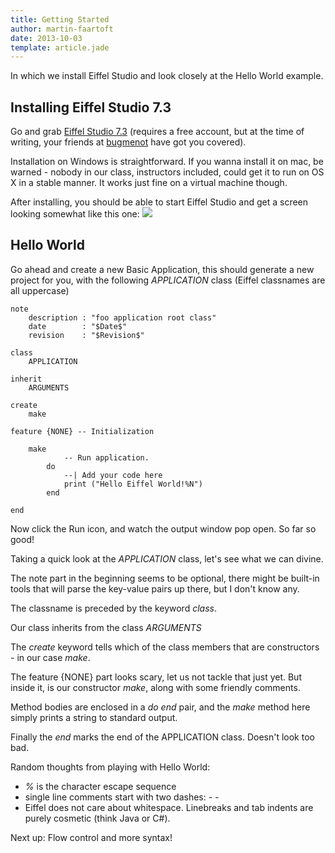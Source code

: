 ```yaml
---
title: Getting Started
author: martin-faartoft
date: 2013-10-03
template: article.jade
---
```


In which we install Eiffel Studio and look closely at the Hello World example.

<span class="more"></span>

## Installing Eiffel Studio 7.3 ##
Go and grab [Eiffel Studio 7.3](https://www2.eiffel.com/download/download_info.aspx?id=eiffelstudio&info=false&mirrors=eiffelstudio) (requires a free account, but at the time of writing, your friends at [bugmenot](http://www.bugmenot.com) have got you covered).

Installation on Windows is straightforward. If you wanna install it on mac, be warned - nobody in our class, instructors included, could get it to run on OS X in a stable manner. It works just fine on a virtual machine though.

After installing, you should be able to start Eiffel Studio and get a screen looking somewhat like this one: ![](le_image.png)

## Hello World ##
Go ahead and create a new Basic Application, this should generate a new project for you, with the following _APPLICATION_ class (Eiffel classnames are all uppercase)

	note
		description : "foo application root class"
		date        : "$Date$"
		revision    : "$Revision$"

	class
		APPLICATION

	inherit
		ARGUMENTS

	create
		make

	feature {NONE} -- Initialization

		make
				-- Run application.
			do
				--| Add your code here
				print ("Hello Eiffel World!%N")
			end

	end

Now click the Run icon, and watch the output window pop open. So far so good!

Taking a quick look at the _APPLICATION_ class, let's see what we can divine.

The note part in the beginning seems to be optional, there might be built-in tools that will parse the key-value pairs up there, but I don't know any.

The classname is preceded by the keyword _class_.

Our class inherits from the class _ARGUMENTS_

The _create_ keyword tells which of the class members that are constructors - in our case _make_.

The feature {NONE} part looks scary, let us not tackle that just yet. But inside it, is our constructor _make_, along with some friendly comments.

Method bodies are enclosed in a _do_ _end_ pair, and the _make_ method here simply prints a string to standard output.

Finally the _end_ marks the end of the APPLICATION class. Doesn't look too bad.

Random thoughts from playing with Hello World:

-  _%_ is the character escape sequence
- single line comments start with two dashes: _- -_
- Eiffel does not care about whitespace. Linebreaks and tab indents are purely cosmetic (think Java or C#).

Next up: Flow control and more syntax!